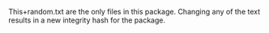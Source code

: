 This+random.txt are the only files in this package.
Changing any of the text results in a new integrity hash for the package.
